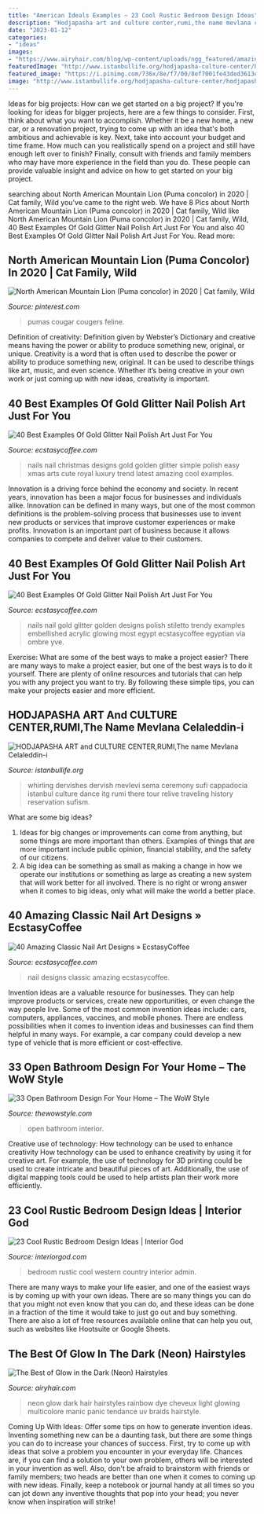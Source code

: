```yaml
---
title: "American Ideals Examples ~ 23 Cool Rustic Bedroom Design Ideas"
description: "Hodjapasha art and culture center,rumi,the name mevlana celaleddin-i"
date: "2023-01-12"
categories:
- "ideas"
images:
- "https://www.airyhair.com/blog/wp-content/uploads/ngg_featured/amazing-neon-hairstyle-braid.jpg"
featuredImage: "http://www.istanbullife.org/hodjapasha-culture-center/hodjapasha-dervish-show4-small.jpg"
featured_image: "https://i.pinimg.com/736x/8e/f7/00/8ef7001fe43ded3613e1bce420c6f649.jpg"
image: "http://www.istanbullife.org/hodjapasha-culture-center/hodjapasha-dervish-show4-small.jpg"
---
```



Ideas for big projects: How can we get started on a big project?
If you're looking for ideas for bigger projects, here are a few things to consider. First, think about what you want to accomplish. Whether it be a new home, a new car, or a renovation project, trying to come up with an idea that's both ambitious and achievable is key. Next, take into account your budget and time frame. How much can you realistically spend on a project and still have enough left over to finish? Finally, consult with friends and family members who may have more experience in the field than you do. These people can provide valuable insight and advice on how to get started on your big project.

	

		
searching about North American Mountain Lion (Puma concolor) in 2020 | Cat family, Wild you've came to the right web. We have 8 Pics about North American Mountain Lion (Puma concolor) in 2020 | Cat family, Wild like North American Mountain Lion (Puma concolor) in 2020 | Cat family, Wild, 40 Best Examples Of Gold Glitter Nail Polish Art Just For You and also 40 Best Examples Of Gold Glitter Nail Polish Art Just For You. Read more:
		
    
## North American Mountain Lion (Puma Concolor) In 2020 | Cat Family, Wild

<img loading=lazy src="https://i.pinimg.com/736x/8e/f7/00/8ef7001fe43ded3613e1bce420c6f649.jpg" onerror="this.onerror=null;this.src='https://tse4.mm.bing.net/th?id=OIP.nH59SM9S51j4XEU4LjB7gQAAAA&amp;pid=15.1';" alt="North American Mountain Lion (Puma concolor) in 2020 | Cat family, Wild">

_Source: pinterest.com_

>pumas cougar cougers feline. 

	

Definition of creativity: Definition given by Webster’s Dictionary and creative means having the power or ability to produce something new, original, or unique.
Creativity is a word that is often used to describe the power or ability to produce something new, original. It can be used to describe things like art, music, and even science. Whether it’s being creative in your own work or just coming up with new ideas, creativity is important.

    
## 40 Best Examples Of Gold Glitter Nail Polish Art Just For You

<img loading=lazy src="https://i1.wp.com/www.ecstasycoffee.com/wp-content/uploads/2016/10/Gold-Glitter-Nails-Designs-21.jpg?resize=620%2C848&amp;ssl=1" onerror="this.onerror=null;this.src='https://tse2.mm.bing.net/th?id=OIP.eqt3s0b59ebkTmQINY2UQwHaKI&amp;pid=15.1';" alt="40 Best Examples Of Gold Glitter Nail Polish Art Just For You">

_Source: ecstasycoffee.com_

>nails nail christmas designs gold golden glitter simple polish easy xmas arts cute royal luxury trend latest amazing cool examples. 

	

Innovation is a driving force behind the economy and society. In recent years, innovation has been a major focus for businesses and individuals alike. Innovation can be defined in many ways, but one of the most common definitions is the problem-solving process that businesses use to invent new products or services that improve customer experiences or make profits. Innovation is an important part of business because it allows companies to compete and deliver value to their customers.

    
## 40 Best Examples Of Gold Glitter Nail Polish Art Just For You

<img loading=lazy src="https://i1.wp.com/www.ecstasycoffee.com/wp-content/uploads/2016/10/Gold-Glitter-Nails-Designs-18.jpg" onerror="this.onerror=null;this.src='https://tse3.mm.bing.net/th?id=OIP.zBJE-f1CGXnuaxPWD2iAyQHaLH&amp;pid=15.1';" alt="40 Best Examples Of Gold Glitter Nail Polish Art Just For You">

_Source: ecstasycoffee.com_

>nails nail gold glitter golden designs polish stiletto trendy examples embellished acrylic glowing most egypt ecstasycoffee egyptian via ombre yve. 

	

Exercise: What are some of the best ways to make a project easier?
There are many ways to make a project easier, but one of the best ways is to do it yourself. There are plenty of online resources and tutorials that can help you with any project you want to try. By following these simple tips, you can make your projects easier and more efficient.

    
## HODJAPASHA ART And CULTURE CENTER,RUMI,The Name Mevlana Celaleddin-i

<img loading=lazy src="http://www.istanbullife.org/hodjapasha-culture-center/hodjapasha-dervish-show4-small.jpg" onerror="this.onerror=null;this.src='https://tse4.mm.bing.net/th?id=OIP.rKBOiF7-j_L8PATMJQvbBgAAAA&amp;pid=15.1';" alt="HODJAPASHA ART and CULTURE CENTER,RUMI,The name Mevlana Celaleddin-i">

_Source: istanbullife.org_

>whirling dervishes dervish mevlevi sema ceremony sufi cappadocia istanbul culture dance itg rumi there tour relive traveling history reservation sufism. 

	

What are some big ideas?
1. Ideas for big changes or improvements can come from anything, but some things are more important than others. Examples of things that are more important include public opinion, financial stability, and the safety of our citizens.
2. A big idea can be something as small as making a change in how we operate our institutions or something as large as creating a new system that will work better for all involved. There is no right or wrong answer when it comes to big ideas, only what will make the world a better place.

    
## 40 Amazing Classic Nail Art Designs » EcstasyCoffee

<img loading=lazy src="https://i1.wp.com/www.ecstasycoffee.com/wp-content/uploads/2016/10/Coral-Nail-Design.jpg?resize=604%2C591" onerror="this.onerror=null;this.src='https://tse2.mm.bing.net/th?id=OIP.CTveSE2UI99PlBxxkkLKswHaHP&amp;pid=15.1';" alt="40 Amazing Classic Nail Art Designs » EcstasyCoffee">

_Source: ecstasycoffee.com_

>nail designs classic amazing ecstasycoffee. 

	

Invention ideas are a valuable resource for businesses. They can help improve products or services, create new opportunities, or even change the way people live. Some of the most common invention ideas include: cars, computers, appliances, vaccines, and mobile phones. There are endless possibilities when it comes to invention ideas and businesses can find them helpful in many ways. For example, a car company could develop a new type of vehicle that is more efficient or cost-effective.

    
## 33 Open Bathroom Design For Your Home – The WoW Style

<img loading=lazy src="http://thewowstyle.com/wp-content/uploads/2015/02/classic-open-bathroom-interior-design-hungary.jpg" onerror="this.onerror=null;this.src='https://tse3.mm.bing.net/th?id=OIP.QtUfOmkIAan2OSg2w37x5gEsDN&amp;pid=15.1';" alt="33 Open Bathroom Design For Your Home – The WoW Style">

_Source: thewowstyle.com_

>open bathroom interior. 

	

Creative use of technology: How technology can be used to enhance creativity
How technology can be used to enhance creativity by using it for creative art. For example, the use of technology for 3D printing could be used to create intricate and beautiful pieces of art. Additionally, the use of digital mapping tools could be used to help artists plan their work more efficiently.

    
## 23 Cool Rustic Bedroom Design Ideas | Interior God

<img loading=lazy src="http://interiorgod.com/wp-content/uploads/2016/03/Country-Western-Rustic-Bedroom-Design-Ideas.jpg" onerror="this.onerror=null;this.src='https://tse4.mm.bing.net/th?id=OIP.RuPKqC8hyN3QUhzBVABLPgHaLH&amp;pid=15.1';" alt="23 Cool Rustic Bedroom Design Ideas | Interior God">

_Source: interiorgod.com_

>bedroom rustic cool western country interior admin. 

	

There are many ways to make your life easier, and one of the easiest ways is by coming up with your own ideas. There are so many things you can do that you might not even know that you can do, and these ideas can be done in a fraction of the time it would take to just go out and buy something. There are also a lot of free resources available online that can help you out, such as websites like Hootsuite or Google Sheets.

    
## The Best Of Glow In The Dark (Neon) Hairstyles

<img loading=lazy src="https://www.airyhair.com/blog/wp-content/uploads/ngg_featured/amazing-neon-hairstyle-braid.jpg" onerror="this.onerror=null;this.src='https://tse4.mm.bing.net/th?id=OIP.ESwj7UMVnlVmUwS8_obbZQHaJQ&amp;pid=15.1';" alt="The Best of Glow in the Dark (Neon) Hairstyles">

_Source: airyhair.com_

>neon glow dark hair hairstyles rainbow dye cheveux light glowing multicolore manic panic tendance uv braids hairstyle. 

	

Coming Up With Ideas: Offer some tips on how to generate invention ideas.
Inventing something new can be a daunting task, but there are some things you can do to increase your chances of success. First, try to come up with ideas that solve a problem you encounter in your everyday life. Chances are, if you can find a solution to your own problem, others will be interested in your invention as well. Also, don't be afraid to brainstorm with friends or family members; two heads are better than one when it comes to coming up with new ideas. Finally, keep a notebook or journal handy at all times so you can jot down any inventive thoughts that pop into your head; you never know when inspiration will strike!

